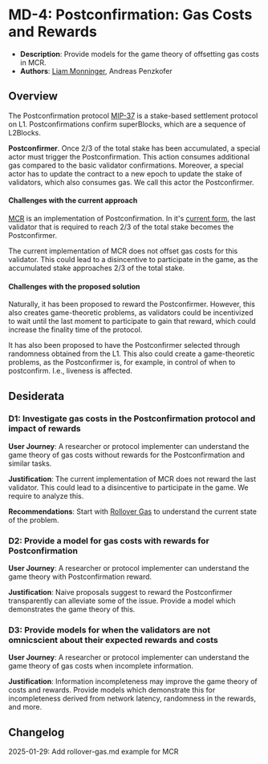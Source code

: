 # MD-4: Postconfirmation: Gas Costs and Rewards

- **Description**: Provide models for the game theory of offsetting gas costs in MCR.
- **Authors**: [Liam Monninger](mailto:liam@movementlabs.xyz), Andreas Penzkofer

## Overview

The Postconfirmation protocol [MIP-37](https://github.com/movementlabsxyz/MIP/blob/mip/MCR/MIP/mip-37/README.md) is a stake-based settlement protocol on L1. Postconfirmations confirm superBlocks, which are a sequence of L2Blocks.

**Postconfirmer**. Once 2/3 of the total stake has been accumulated, a special actor must trigger the Postconfirmation. This action consumes additional gas compared to the basic validator confirmations. Moreover, a special actor has to update the contract to a new epoch to update the stake of validators, which also consumes gas. We call this actor the Postconfirmer.

#### Challenges with the current approach

[MCR](https://github.com/movementlabsxyz/movement/tree/main/protocol-units/settlement/mcr) is an implementation of Postconfirmation. In it's [current form](https://github.com/movementlabsxyz/movement/tree/baa83356a14d44fd4e8346e1eddfc184cebc17d3/protocol-units/settlement/mcr), the last validator that is required to reach 2/3 of the total stake becomes the Postconfirmer.

The current implementation of MCR does not offset gas costs for this validator. This could lead to a disincentive to participate in the game, as the accumulated stake approaches 2/3 of the total stake.

#### Challenges with the proposed solution

Naturally, it has been proposed to reward the Postconfirmer. However, this also creates game-theoretic problems, as validators could be incentivized to wait until the last moment to participate to gain that reward, which could increase the finality time of the protocol.

It has also been proposed to have the Postconfirmer selected through randomness obtained from the L1. This also could create a game-theoretic problems, as the Postconfirmer is, for example, in control of when to postconfirm. I.e., liveness is affected.

## Desiderata

### D1: Investigate gas costs in the Postconfirmation protocol and impact of rewards

**User Journey**:
A researcher or protocol implementer can understand the game theory of gas costs without rewards for the Postconfirmation and similar tasks.

**Justification**:
The current implementation of MCR does not reward the last validator. This could lead to a disincentive to participate in the game. We require to analyze this.

**Recommendations**:
Start with [Rollover Gas](./rollover-gas.md) to understand the current state of the problem.

### D2: Provide a model for gas costs with rewards for Postconfirmation

**User Journey**: A researcher or protocol implementer can understand the game theory with Postconfirmation reward.

**Justification**: Naive proposals suggest to reward the Postconfirmer transparently can alleviate some of the issue. Provide a model which demonstrates the game theory of this.

### D3: Provide models for when the validators are not omnicscient about their expected rewards and costs

**User Journey**:
A researcher or protocol implementer can understand the game theory of gas costs when  incomplete information.

**Justification**:
Information incompleteness may improve the game theory of costs and rewards. Provide models which demonstrate this for incompleteness derived from network latency, randomness in the rewards, and more.

## Changelog

2025-01-29: Add rollover-gas.md example for MCR
